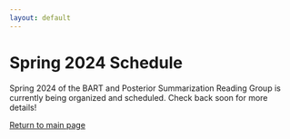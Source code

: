 ```yaml
---
layout: default
---
```


# Spring 2024 Schedule

Spring 2024 of the BART and Posterior Summarization Reading Group is currently being organized and scheduled. Check back soon for more details!

[Return to main page](./)